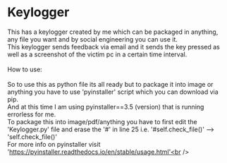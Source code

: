 # Keylogger
This has a keylogger created by me which can be packaged in anything, any file you want and by social engineering you can use it. <br />
This keylogger sends feedback via email and it sends the key pressed as well as a screenshot of the victim pc in a certain time interval. <br /> <br />
How to use: <br /><br />
So to use this as python file its all ready but to package it into image or anything you have to use 'pyinstaller' script which you can download via pip. <br />
And at this time I am using pyinstaller==3.5 (version) that is running errorless for me. <br />
To package this into image/pdf/anything you have to first edit the 'Keylogger.py' file and erase the '#' in line 25   i.e. '#self.check_file()' --> 'self.check_file()' <br />
For more info on pyinstaller visit 'https://pyinstaller.readthedocs.io/en/stable/usage.html'<br />
